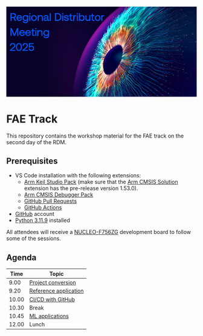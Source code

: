 ![RDM Hero Image AI](./RDM_Hero_AI.png)

# FAE Track

This repository contains the workshop material for the FAE track on the second day of the RDM.

## Prerequisites

- VS Code installation with the following extensions:
    - [Arm Keil Studio Pack](https://marketplace.visualstudio.com/items?itemName=Arm.keil-studio-pack) (make sure that
      the [Arm CMSIS Solution](https://marketplace.visualstudio.com/items?itemName=Arm.cmsis-csolution) extension has
      the pre-release version 1.53.0).
    - [Arm CMSIS Debugger Pack](https://marketplace.visualstudio.com/items?itemName=Arm.vscode-cmsis-debugger)
    - [GitHub Pull Requests](https://marketplace.visualstudio.com/items?itemName=GitHub.vscode-pull-request-github)
    - [GitHub Actions](https://marketplace.visualstudio.com/items?itemName=GitHub.vscode-github-actions)
- [GitHub](https://www.github.com) account
- [Python 3.11.9](https://www.python.org/downloads/release/python-3119/) installed

All attendees will receive a [NUCLEO-F756ZG](https://www.st.com/en/evaluation-tools/nucleo-f756zg.html) development
board to follow some of the sessions.

## Agenda

| Time  | Topic                                          |
|-------|------------------------------------------------|
| 9.00  | [Project conversion](./uv2csolution/README.md) |
| 9.20  | [Reference application](./RefApp/README.md)    |
| 10.00 | [CI/CD with GitHub](./CI_CD/README.md)         |
| 10.30 | Break                                          |
| 10.45 | [ML applications](./MLApp/README.md)           |
| 12.00 | Lunch                                          |
